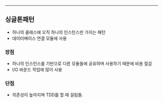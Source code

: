 
----

## 싱글톤패턴

- 하나의 클래스에 오직 하나의 인스턴스만 가지는 패턴
- 데이터베이스 연결 모듈에 사용

### 장점
- 하나의 인스턴스를 기반으로 다른 모듈들에 공유하며 사용하기 때문에 비용 절감
- I/O 바운드 작업에 많이 사용

### 단점
- 의존성이 높아지며 TDD를 할 때 걸림돌.

